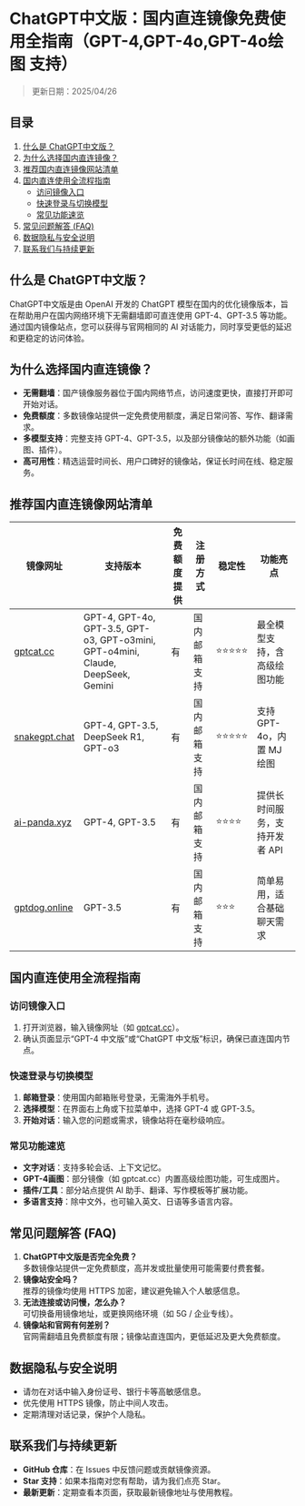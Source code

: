 # ChatGPT中文版：国内直连镜像免费使用全指南（GPT-4,GPT-4o,GPT-4o绘图 支持）

> 更新日期：2025/04/26

## 目录
1. [什么是 ChatGPT中文版？](#什么是-chatgpt中文版)
2. [为什么选择国内直连镜像？](#为什么选择国内直连镜像)
3. [推荐国内直连镜像网站清单](#推荐国内直连镜像网站清单)
4. [国内直连使用全流程指南](#国内直连使用全流程指南)
   - [访问镜像入口](#访问镜像入口)
   - [快速登录与切换模型](#快速登录与切换模型)
   - [常见功能速览](#常见功能速览)
5. [常见问题解答 (FAQ)](#常见问题解答-faq)
6. [数据隐私与安全说明](#数据隐私与安全说明)
7. [联系我们与持续更新](#联系我们与持续更新)

## 什么是 ChatGPT中文版？
ChatGPT中文版是由 OpenAI 开发的 ChatGPT 模型在国内的优化镜像版本，旨在帮助用户在国内网络环境下无需翻墙即可直连使用 GPT-4、GPT-3.5 等功能。通过国内镜像站点，您可以获得与官网相同的 AI 对话能力，同时享受更低的延迟和更稳定的访问体验。

## 为什么选择国内直连镜像？
- **无需翻墙**：国产镜像服务器位于国内网络节点，访问速度更快，直接打开即可开始对话。  
- **免费额度**：多数镜像站提供一定免费使用额度，满足日常问答、写作、翻译需求。  
- **多模型支持**：完整支持 GPT-4、GPT-3.5，以及部分镜像站的额外功能（如画图、插件）。  
- **高可用性**：精选运营时间长、用户口碑好的镜像站，保证长时间在线、稳定服务。

## 推荐国内直连镜像网站清单
| 镜像网址                              | 支持版本                                                      | 免费额度提供 | 注册方式       | 稳定性 | 功能亮点                             |
|--------------------------------------|--------------------------------------------------------------|-------------|----------------|--------|--------------------------------------|
| [gptcat.cc](https://gptcat.cc)       | GPT-4, GPT-4o, GPT-3.5, GPT-o3, GPT-o3mini, GPT-o4mini, Claude, DeepSeek, Gemini | 有          | 国内邮箱支持   | ⭐⭐⭐⭐⭐ | 最全模型支持，含高级绘图功能           |
| [snakegpt.chat](https://snakegpt.chat) | GPT-4, GPT-3.5, DeepSeek R1, GPT-o3                           | 有          | 国内邮箱支持   | ⭐⭐⭐⭐⭐ | 支持 GPT-4o，内置 MJ 绘图             |
| [ai-panda.xyz](https://ai-panda.xyz) | GPT-4, GPT-3.5                                               | 有          | 国内邮箱支持   | ⭐⭐⭐⭐  | 提供长时间服务，支持开发者 API        |
| [gptdog.online](https://gptdog.online) | GPT-3.5                                                      | 有          | 国内邮箱支持   | ⭐⭐⭐   | 简单易用，适合基础聊天需求            |

## 国内直连使用全流程指南

### 访问镜像入口
1. 打开浏览器，输入镜像网址（如 [gptcat.cc](https://gptcat.cc)）。  
2. 确认页面显示“GPT-4 中文版”或“ChatGPT 中文版”标识，确保已直连国内节点。

### 快速登录与切换模型
1. **邮箱登录**：使用国内邮箱账号登录，无需海外手机号。  
2. **选择模型**：在界面右上角或下拉菜单中，选择 GPT-4 或 GPT-3.5。  
3. **开始对话**：输入您的问题或需求，镜像站将在毫秒级响应。

### 常见功能速览
- **文字对话**：支持多轮会话、上下文记忆。  
- **GPT-4画图**：部分镜像（如 gptcat.cc）内置高级绘图功能，可生成图片。  
- **插件/工具**：部分站点提供 AI 助手、翻译、写作模板等扩展功能。  
- **多语言支持**：除中文外，也可输入英文、日语等多语言内容。

## 常见问题解答 (FAQ)
1. **ChatGPT中文版是否完全免费？**  
   多数镜像站提供一定免费额度，高并发或批量使用可能需要付费套餐。  
2. **镜像站安全吗？**  
   推荐的镜像均使用 HTTPS 加密，建议避免输入个人敏感信息。  
3. **无法连接或访问慢，怎么办？**  
   可切换备用镜像地址，或更换网络环境（如 5G / 企业专线）。  
4. **镜像站和官网有何差别？**  
   官网需翻墙且免费额度有限；镜像站直连国内，更低延迟及更大免费额度。

## 数据隐私与安全说明
- 请勿在对话中输入身份证号、银行卡等高敏感信息。  
- 优先使用 HTTPS 镜像，防止中间人攻击。  
- 定期清理对话记录，保护个人隐私。

## 联系我们与持续更新
- **GitHub 仓库**：在 Issues 中反馈问题或贡献镜像资源。  
- **Star 支持**：如果本指南对您有帮助，请为我们点亮 Star。  
- **最新更新**：定期查看本页面，获取最新镜像地址与使用教程。
